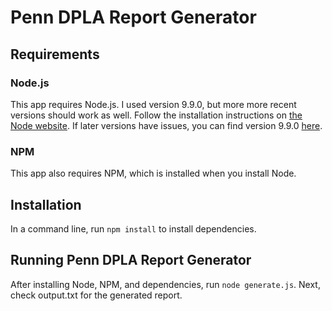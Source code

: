 # Penn DPLA Report Generator

## Requirements

### Node.js
This app requires Node.js. I used version 9.9.0, but more more recent versions should work as well. Follow the installation instructions on [the Node website](https://nodejs.org/en/). If later versions have issues, you can find version 9.9.0 [here](https://nodejs.org/download/release/v9.9.0/).

### NPM
This app also requires NPM, which is installed when you install Node.

## Installation
In a command line, run ```npm install``` to install dependencies.

## Running Penn DPLA Report Generator
After installing Node, NPM, and dependencies, run ```node generate.js```. Next, check output.txt for the generated report.
